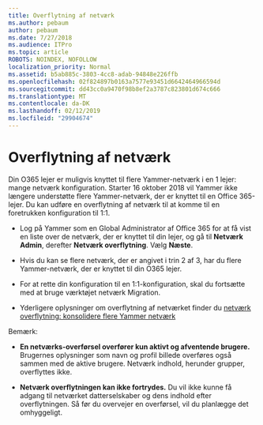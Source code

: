 ```yaml
---
title: Overflytning af netværk
ms.author: pebaum
author: pebaum
ms.date: 7/27/2018
ms.audience: ITPro
ms.topic: article
ROBOTS: NOINDEX, NOFOLLOW
localization_priority: Normal
ms.assetid: b5ab885c-3803-4cc8-adab-94848e226ffb
ms.openlocfilehash: 02f824897b0163a7577e93451d6642464966594d
ms.sourcegitcommit: dd43cc0a9470f98b8ef2a3787c823801d674c666
ms.translationtype: MT
ms.contentlocale: da-DK
ms.lasthandoff: 02/12/2019
ms.locfileid: "29904674"
---
```

# <a name="network-migration"></a>Overflytning af netværk

Din O365 lejer er muligvis knyttet til flere Yammer-netværk i en 1 lejer: mange netværk konfiguration. Starter 16 oktober 2018 vil Yammer ikke længere understøtte flere Yammer-netværk, der er knyttet til en Office 365-lejer. Du kan udføre en overflytning af netværk til at komme til en foretrukken konfiguration til 1:1.
  
- Log på Yammer som en Global Administrator af Office 365 for at få vist en liste over de netværk, der er knyttet til din lejer, og gå til **Netværk Admin**, derefter **Netværk overflytning**. Vælg **Næste**.
    
- Hvis du kan se flere netværk, der er angivet i trin 2 af 3, har du flere Yammer-netværk, der er knyttet til din O365 lejer.
    
- For at rette din konfiguration til en 1:1-konfiguration, skal du fortsætte med at bruge værktøjet netværk Migration.
    
- Yderligere oplysninger om overflytning af netværket finder du [netværk overflytning: konsolidere flere Yammer netværk](https://support.office.com/article/a22c1b20-9231-4ce2-a916-392b1056d002)
    
Bemærk:
  
- **En netværks-overførsel overfører kun aktivt og afventende brugere.** Brugernes oplysninger som navn og profil billede overføres også sammen med de aktive brugere. Netværk indhold, herunder grupper, overflyttes ikke. 
    
- **Netværk overflytningen kan ikke fortrydes.** Du vil ikke kunne få adgang til netværket datterselskaber og dens indhold efter overflytningen. Så før du overvejer en overførsel, vil du planlægge det omhyggeligt. 
    

